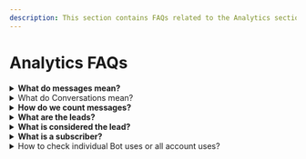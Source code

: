 ```yaml
---
description: This section contains FAQs related to the Analytics section
---
```


# Analytics FAQs

<details>

<summary><strong>What do messages mean?</strong></summary>

Messages are the count of messages sent by a EleApi during a conversation. You are assigned a specific number of messages per billing period according to your plan that you can see on your dashboard.

</details>

<details>

<summary>What do Conversations mean?</summary>

Conversations are the unique chat sessions visitors engage with your EleApi during their visit. You can track your conversations with your dashboard and the inbox dashboard. A conversation terminates when a user closes the chat widget.

</details>

<details>

<summary><strong>How do we count messages?</strong></summary>

We count only the messages the EleApi sends to the bot user during any billing period. It will not count any messages sent by the user.

</details>

<details>

<summary><strong>What are the leads?</strong></summary>

The people who leave their contact information, like phone numbers and email addresses, are considered leads. A lead is part of qualified traffic on your website. These visitors have a high chance of purchasing your services or products.

</details>

<details>

<summary><strong>What is considered the lead?</strong></summary>

The visitors who leave their contact information, like phone numbers and email addresses, are leads with our chatbots. In your EleApi, you can mark any question for lead consideration. If the user replies to that question, it will be considered a lead.

</details>

<details>

<summary><strong>What is a subscriber?</strong></summary>

Anyone who interacts with Telegram, WhatsApp, and the Facebook bot is considered a subscriber. Subscribers are visible on your Analytics dashboard. You may find them as a contact as well.

</details>

<details>

<summary>How to check individual Bot uses or all account uses?</summary>

1. You can check out all users on your account in the Analytics. It has a detailed summary of both categories.
2. To Check All Bot Uses, Navigate To Analytics.
3. Find the "Analytics Summary" Tab
4. Change The Leftmost dropdown to all bots and the rightmost dropdown to the period you want (weekly, monthly, yearly)
5. To Check A Specific Bot Usage, Navigate To Analytics.
6. Find the "Analytics Summary" Tab
7. Change The Leftmost dropdown to the Bot you want to check for and the rightmost dropdown to the time period you want (weekly, monthly, yearly)

</details>
